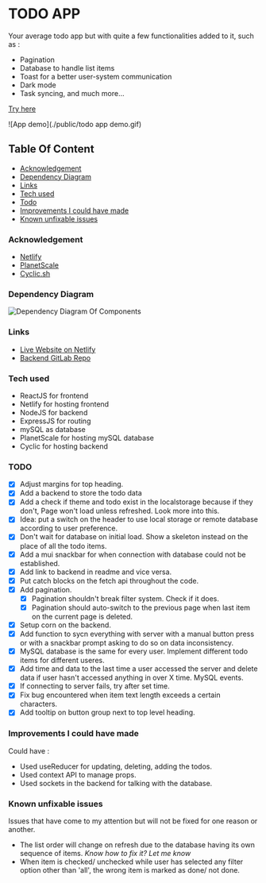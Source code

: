 # TODO APP

Your average todo app but with quite a few functionalities added to it, such as :

- Pagination
- Database to handle list items
- Toast for a better user-system communication
- Dark mode
- Task syncing, and much more...

[Try here](https://golden-liger-9ba371.netlify.app/)

![App demo](./public/todo app demo.gif)

## Table Of Content

- [Acknowledgement](#acknowledgement)
- [Dependency Diagram](#dependency-diagram)
- [Links](#links)
- [Tech used](#tech-used)
- [Todo](#todo)
- [Improvements I could have made](#improvements-i-could-have-made)
- [Known unfixable issues](#known-unfixable-issues)

### Acknowledgement

* [Netlify](https://app.netlify.com/)
* [PlanetScale](https://planetscale.com/)
* [Cyclic.sh](https://www.cyclic.sh/)

### Dependency Diagram

![Dependency Diagram Of Components](./public/app-dependency-diagram.png)

### Links

- [Live Website on Netlify](https://golden-liger-9ba371.netlify.app/)
- [Backend GitLab Repo](https://gitlab.com/Decipher-CS/todo-app-backend-api)

### Tech used

- ReactJS for frontend
- Netlify for hosting frontend
- NodeJS for backend
- ExpressJS for routing
- mySQL as database
- PlanetScale for hosting mySQL database
- Cyclic for hosting backend

### TODO

- [x] Adjust margins for top heading.
- [x] Add a backend to store the todo data
- [x] Add a check if theme and todo exist in the localstorage because if they don't, Page won't load unless refreshed. Look more into this.
- [x] Idea: put a switch on the header to use local storage or remote database according to user preference.
- [x] Don't wait for database on initial load. Show a skeleton instead on the place of all the todo items.
- [x] Add a mui snackbar for when connection with database could not be established.
- [x] Add link to backend in readme and vice versa.
- [x] Put catch blocks on the fetch api throughout the code.
- [x] Add pagination.
  - [x] Pagination shouldn't break filter system. Check if it does.
  - [x] Pagination should auto-switch to the previous page when last item on the current page is deleted.
- [x] Setup corn on the backend.
- [x] Add function to sycn everything with server with a manual button press or with a snackbar prompt asking to do so on data inconsistency.
- [x] MySQL database is the same for every user. Implement different todo items for different useres.
- [x] Add time and data to the last time a user accessed the server and delete data if user hasn't accessed anything in over X time. MySQL events.
- [x] If connecting to server fails, try after set time.
- [x] Fix bug encountered when item text length exceeds a certain characters.
- [x] Add tooltip on button group next to top level heading.

### Improvements I could have made

Could have :

- Used useReducer for updating, deleting, adding the todos.
- Used context API to manage props.
- Used sockets in the backend for talking with the database.

### Known unfixable issues

Issues that have come to my attention but will not be fixed for one reason or another.

- The list order will change on refresh due to the database having its own sequence of items. _Know how to fix it? Let me know_
- When item is checked/ unchecked while user has selected any filter option other than 'all', the wrong item is marked as done/ not done.
